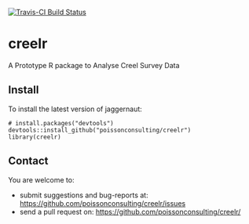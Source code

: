 [![Travis-CI Build Status](https://travis-ci.org/poissonconsulting/creelr.png?branch=master)](https://travis-ci.org/poissonconsulting/creel)


# creelr

A Prototype R package to Analyse Creel Survey Data

## Install

To install the latest version of jaggernaut:

    # install.packages("devtools")
    devtools::install_github("poissonconsulting/creelr")
    library(creelr)
    
## Contact

You are welcome to:

* submit suggestions and bug-reports at: https://github.com/poissonconsulting/creelr/issues
* send a pull request on: https://github.com/poissonconsulting/creelr/
